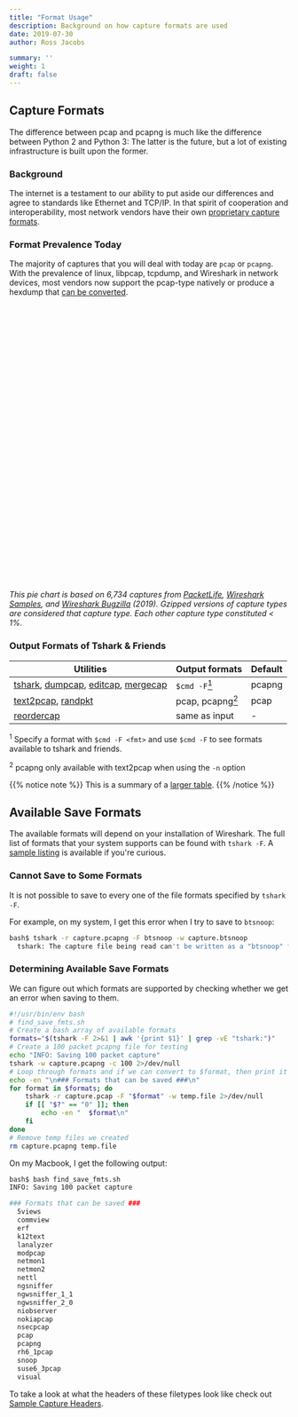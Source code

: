 ```yaml
---
title: "Format Usage"
description: Background on how capture formats are used
date: 2019-07-30
author: Ross Jacobs

summary: ''
weight: 1
draft: false
---
```


## Capture Formats

The difference between pcap and pcapng is much like the difference between Python 2 and Python 3: The latter is the future, but a lot of existing infrastructure is built upon the former.

### Background

The internet is a testament to our ability to put aside our differences and agree to standards like Ethernet and TCP/IP. In that spirit of cooperation and interoperability, most network vendors have their own [proprietary capture formats](https://xkcd.com/927/).

### Format Prevalence Today

The majority of captures that you will deal with today are `pcap` or `pcapng`. With the prevalence of linux, libpcap, tcpdump, and Wireshark in network devices, most vendors now support the pcap-type natively or produce a hexdump that [can be converted](/edit/text2pcap).

<div id="piechart" style="width: 900px; height: 500px;"></div>

_This pie chart is based on 6,734 captures from [PacketLife](http://packetlife.net/captures), [Wireshark Samples](https://wiki.wireshark.org/SampleCaptures), and [Wireshark Bugzilla](https://bugs.wireshark.org/bugzilla/) (2019). Gzipped versions of capture types are considered that capture type. Each other capture type constituted < 1%._

### Output Formats of Tshark & Friends

| Utilities                                                                                                    | Output formats                                 | Default |
| ----------------------------------                                                                           | ---------------------------------------------  | ------- |
| [tshark](/capture/tshark), [dumpcap](/capture/dumpcap), [editcap](/edit/editcap), [mergecap](/edit/mergecap) | `$cmd -F`<a href="#utils1"><sup>1</sup></a>    | pcapng  |
| [text2pcap](/edit/text2pcap), [randpkt](/generation/randpkt/)                                                | pcap, pcapng<a href="#utils2"><sup>2</sup></a> | pcap    |
| [reordercap](/edit/reordercap)                                                                               | same as input                                  | -       |

<sup id="utils1">1</sup> Specify a format with `$cmd -F <fmt>` and use `$cmd -F`
to see formats available to tshark and friends.

<sup id="utils2">2</sup> pcapng only available with text2pcap when using the `-n` option

{{% notice note %}}
This is a summary of a [larger table](/capture/sources/pipe/#piping-with-shark).
{{% /notice %}}

## Available Save Formats

The available formats will depend on your installation of Wireshark. The full list of formats that your system supports can be found with `tshark -F`. A [sample listing](/capture/sources/sample_interfaces#sample-capture-file-types) is available if you're curious.

### Cannot Save to Some Formats

It is not possible to save to every one of the file formats specified by `tshark -F`.

For example, on my system, I get this error when I try to save to `btsnoop`:

```bash
bash$ tshark -r capture.pcapng -F btsnoop -w capture.btsnoop
  tshark: The capture file being read can't be written as a "btsnoop" file.
```

### Determining Available Save Formats

We can figure out which formats are supported by checking whether we get an error when saving to them.

```bash
#!/usr/bin/env bash
# find_save_fmts.sh
# Create a bash array of available formats
formats="$(tshark -F 2>&1 | awk '{print $1}' | grep -vE "tshark:")"
# Create a 100 packet pcapng file for testing
echo "INFO: Saving 100 packet capture"
tshark -w capture.pcapng -c 100 2>/dev/null
# Loop through formats and if we can convert to $format, then print it
echo -en "\n### Formats that can be saved ###\n"
for format in $formats; do
    tshark -r capture.pcap -F "$format" -w temp.file 2>/dev/null
    if [[ "$?" == "0" ]]; then
        echo -en "  $format\n"
    fi
done
# Remove temp files we created
rm capture.pcapng temp.file
```

On my Macbook, I get the following output:

```bash
bash$ bash find_save_fmts.sh
INFO: Saving 100 packet capture

### Formats that can be saved ###
  5views
  commview
  erf
  k12text
  lanalyzer
  modpcap
  netmon1
  netmon2
  nettl
  ngsniffer
  ngwsniffer_1_1
  ngwsniffer_2_0
  niobserver
  nokiapcap
  nsecpcap
  pcap
  pcapng
  rh6_1pcap
  snoop
  suse6_3pcap
  visual
```

To take a look at what the headers of these filetypes look like check out [Sample Capture Headers](/formats/sample_capture_headers/).
